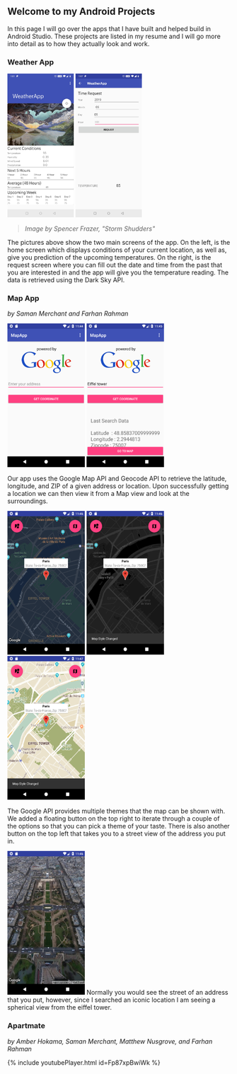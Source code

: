 ## Welcome to my Android Projects

In this page I will go over the apps that I have built and helped build in Android Studio. These projects are listed in my resume and I will go more into detail as to how they actually look and work. 


### Weather App

<img src="assets/Weather/HomeScreen.jpg" width="150" height="325" />   <img src="assets/Weather/RequestScreen.jpg" width="150" height="325" />
> _Image by Spencer Frazer, "Storm Shudders"_

The pictures above show the two main screens of the app. On the left, is the home screen which displays conditions of your current location, as well as, give you prediction of the upcoming temperatures. On the right, is the request screen where you can fill out the date and time from the past that you are interested in and the app will give you the temperature reading. The data is retrieved using the Dark Sky API.


### Map App
_by Saman Merchant and Farhan Rahman_

<img src="assets/Map/HomeScreen.png" width="175" height="325" />   <img src="assets/Map/Geocode.png" width="175" height="325" />

Our app uses the Google Map API and Geocode API to retrieve the latitude, longitude, and ZIP of a given address or location. Upon successfully getting a location we can then view it from a Map view and look at the surroundings. 

<img src="assets/Map/Map1.png" width="175" height="325" />   <img src="assets/Map/Map2.png" width="175" height="325" /> <img src="assets/Map/Map3.png" width="175" height="325" />   

The Google API provides multiple themes that the map can be shown with. We added a floating button on the top right to iterate through a couple of the options so that you can pick a theme of your taste. There is also another button on the top left that takes you to a street view of the address you put in. 

<img src="assets/Map/StreetView.png" width="175" height="325" />   
Normally you would see the street of an address that you put, however, since I searched an iconic location I am seeing a spherical view from the eiffel tower.


### Apartmate
_by Amber Hokama, Saman Merchant, Matthew Nusgrove, and Farhan Rahman_

{% include youtubePlayer.html id=Fp87xpBwiWk %}

